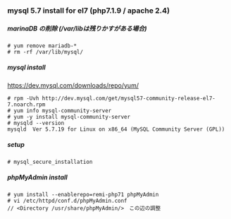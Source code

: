 ### mysql 5.7 install for el7 (php7.1.9 / apache 2.4)

##### marinaDB の削除 (/var/libは残りかすがある場合)
```
# yum remove mariadb-*
# rm -rf /var/lib/mysql/
```

##### mysql install
https://dev.mysql.com/downloads/repo/yum/
```
# rpm -Uvh http://dev.mysql.com/get/mysql57-community-release-el7-7.noarch.rpm
# yum info mysql-community-server
# yum -y install mysql-community-server
# mysqld --version
mysqld  Ver 5.7.19 for Linux on x86_64 (MySQL Community Server (GPL)) 
```

##### setup
`# mysql_secure_installation`


##### phpMyAdmin install
```
# yum install --enablerepo=remi-php71 phpMyAdmin
# vi /etc/httpd/conf.d/phpMyAdmin.conf
// <Directory /usr/share/phpMyAdmin/>　この辺の調整
```
